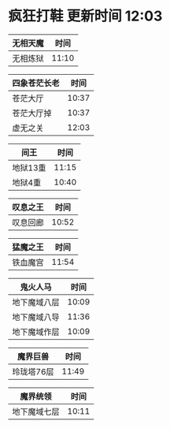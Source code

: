 # 疯狂打鞋 更新时间 12:03

| 无相天魔   | 时间    |
|--------|-------|
| 无相炼狱 | 11:10 |

| 四象苍茫长老   | 时间    |
|--------|-------|
| 苍茫大厅 | 10:37 |
| 苍茫大厅掉 | 10:37 |
| 虚无之关 | 12:03 |

| 间王   | 时间    |
|--------|-------|
| 地狱13重 | 11:15 |
| 地狱4重 | 10:40 |

| 叹息之王   | 时间    |
|--------|-------|
| 叹息回廊 | 10:52 |

| 猛魔之王   | 时间    |
|--------|-------|
| 铁血魔宫 | 11:54 |

| 鬼火人马   | 时间    |
|--------|-------|
| 地下魔域八层 | 10:09 |
| 地下魔域八导 | 11:36 |
| 地下魔域作层 | 10:09 |

| 魔界巨兽   | 时间    |
|--------|-------|
| 玲珑塔76层 | 11:49 |

| 魔界统领   | 时间    |
|--------|-------|
| 地下魔域七层 | 10:11 |